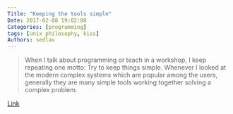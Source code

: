 ```yaml
---
Title: "Keeping the tools simple"
Date: 2017-02-08 19:02:08
Categories: [programming]
tags: [unix philosophy, kiss]
Authors: sedlav
---
```


> When I talk about programming or teach in a workshop, I keep repeating one motto: Try to keep things simple. Whenever I looked at the modern complex systems which are popular among the users, generally they are many simple tools working together solving a complex problem.

[Link](https://kushaldas.in/posts/keeping-the-tools-simple.html)
